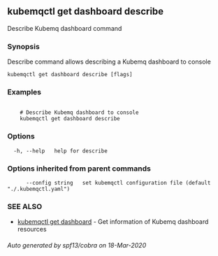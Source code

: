 ## kubemqctl get dashboard describe

Describe Kubemq dashboard command

### Synopsis

Describe command allows describing a Kubemq dashboard to console

```
kubemqctl get dashboard describe [flags]
```

### Examples

```

	# Describe Kubemq dashboard to console
	kubemqctl get dashboard describe

```

### Options

```
  -h, --help   help for describe
```

### Options inherited from parent commands

```
      --config string   set kubemqctl configuration file (default "./.kubemqctl.yaml")
```

### SEE ALSO

* [kubemqctl get dashboard](kubemqctl_get_dashboard.md)	 - Get information of Kubemq dashboard resources

###### Auto generated by spf13/cobra on 18-Mar-2020
